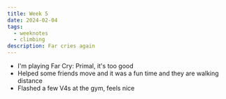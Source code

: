 ```yaml
---
title: Week 5
date: 2024-02-04
tags: 
  - weeknotes
  - climbing
description: Far cries again
---
```

- I'm playing Far Cry: Primal, it's too good
- Helped some friends move and it was a fun time and they are walking distance
- Flashed a few V4s at the gym, feels nice
